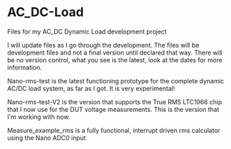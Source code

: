 # AC_DC-Load
Files for my AC_DC Dynamic Load development project

I will update files as I go through the development.
The files will be development files and not a final version until declared that way.
There will be no version control, what you see is the latest, look at the dates for more information.

Nano-rms-test is the latest functioning prototype for the complete dynamic AC/DC load system, as far as I got. It is very experimental!

Nano-rms-test-V2 is the version that supports the True RMS LTC1966 chip that I now use for the DUT voltage measurements. This is the version that I'm working with now.

Measure_example_rms is a fully functional, interrupt driven rms calculator using the Nano ADC0 input

